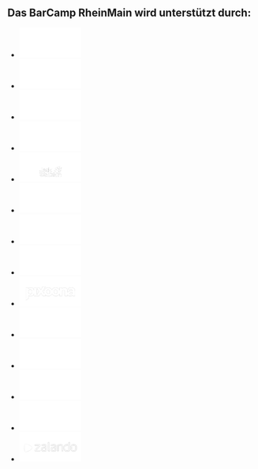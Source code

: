 ## Das BarCamp RheinMain wird unterstützt durch:

 * [![DESIGNERDOCK – Personalvermittlung — Design, Digital, Werbung, Kommunikation, IT, Marketing](./img/designerdock.png)](http://www.designerdock.de/)
 * [![essquare – we help build organizations of the future by building products for today](./img/essquare.png)](http://www.essquare.de/)
 * [![etecture – digital architects](./img/etecture.png)](http://www.etecture.de/)
 * [![giinco – Full-Service Interaktivagentur mit Sitz in Wiesbaden](./img/giinco.png)](http://www.giinco.de/)
 * [![Jack Wolfskin – At Home Outdoors](./img/jackwolfskin.png)](http://www.jack-wolfskin.com/)
 * [![LindenKaffee – Service erleben und genießen.](./img/lindenkaffee.png)](http://www.lindenkaffee.com/)
 * [![netz98 – new media gmbh](./img/netz98.png)](http://www.netz98.de/)
 * [![NIDAG – Internet-Dienstleister für E-Commerce, Mobile und Enterprise 2.0](./img/nidag.png)](http://www.nidag.de/)
 * [![pixoona.com – Share Moments, not Photos](./img/pixoona.png)](http://pixoona.com/)
 * [![Scholz & Volkmer](./img/s-v.png)](http://www.s-v.de/)
 * [![simyo – Weil einfach einfach einfach ist.](./img/simyo.png)](https://www.simyo.de/)
 * [![Teamwork PM – Online Project Management Software, simple task manager](./img/teamworkpm.png)](http://www.teamworkpm.net/)
 * [![TCI Rechtsanwälte](./img/tci.png)](http://www.tcilaw.de/)
 * [![Zalando – Schuhe & Mode online kaufen](./img/zalando.png)](http://www.zalando.de/)
